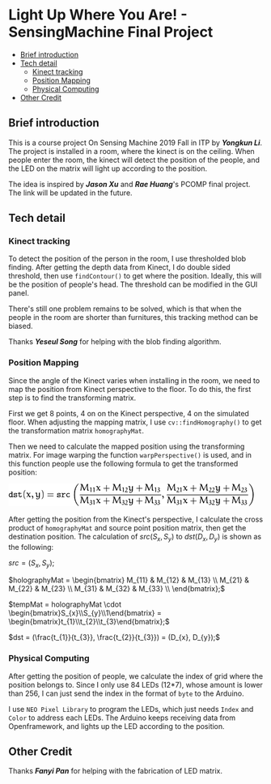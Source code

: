 # Light Up Where You Are! - SensingMachine Final Project

<!-- vim-markdown-toc GFM -->

* [Brief introduction](#brief-introduction)
* [Tech detail](#tech-detail)
	* [Kinect tracking](#kinect-tracking)
	* [Position Mapping](#position-mapping)
	* [Physical Computing](#physical-computing)
* [Other Credit](#other-credit)

<!-- vim-markdown-toc -->

## Brief introduction
This is a course project On Sensing Machine 2019 Fall in ITP by <b>*Yongkun Li*</b>. The project is installed in a room, where the kinect is on the ceiling. When people enter the room, the kinect will detect the position of the people, and the LED on the matrix will light up according to the position.

The idea is inspired by <b>*Jason Xu*</b> and <b>*Rae Huang*</b>'s PCOMP final project. The link will be updated in the future.

## Tech detail

### Kinect tracking
To detect the position of the person in the room, I use thresholded blob finding. After getting the depth data from Kinect, I do double sided threshold, then use `findContour()` to get where the position. Ideally, this will be the position of people's head. The threshold can be modified in the GUI panel.

There's still one problem remains to be solved, which is that when the people in the room are shorter than furnitures, this tracking method can be biased. 

Thanks <b>*Yeseul Song*</b> for helping with the blob finding algorithm.

### Position Mapping
Since the angle of the Kinect varies when installing in the room, we need to map the position from Kinect perspective to the floor. To do this, the first step is to find the transforming matrix.

First we get 8 points, 4 on on the Kinect perspective, 4 on the simulated floor. When adjusting the mapping matrix, I use `cv::findHomography()` to get the transformation matrix `homographyMat`.

Then we need to calculate the mapped position using the transforming matrix. For image warping the function `warpPerspective()` is used, and in this function people use the following formula to get the transformed position:

![Transforming Matrix](./TransMatrix.png) 

After getting the position from the Kinect's perspective, I calculate the cross product of `homographyMat` and source point position matrix, then get the destination position. The calculation of $src(S_{x}, S_{y})$ to $dst(D_{x}, D_{y})$ is shown as the following:

$src = (S_{x}, S_{y});$

$holographyMat = \begin{bmatrix} 
M_{11} & M_{12} & M_{13} \\
M_{21} & M_{22} & M_{23} \\
M_{31} & M_{32} & M_{33} \\
\end{bmatrix};$

$tempMat = holographyMat \cdot 
\begin{bmatrix}S_{x}\\S_{y}\\1\end{bmatrix} 
= \begin{bmatrix}t_{1}\\t_{2}\\t_{3}\end{bmatrix};$

$dst = (\frac{t_{1}}{t_{3}}, \frac{t_{2}}{t_{3}}) = (D_{x}, D_{y});$

### Physical Computing
After getting the position of people, we calculate the index of grid where the position belongs to. Since I only use 84 LEDs (12*7), whose amount is lower than 256, I can just send the index in the format of `byte` to the Arduino. 

I use `NEO Pixel Library` to program the LEDs, which just needs `Index` and `Color` to address each LEDs. The Arduino keeps receiving data from Openframework, and lights up the LED according to the position.

## Other Credit
Thanks <b>*Fanyi Pan*</b> for helping with the fabrication of LED matrix.

